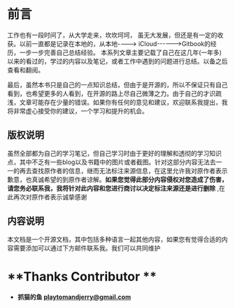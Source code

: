 # 前言

工作也有一段时间了，从大学走来，坎坎坷坷， 虽无大发展，但还是有一定的收获。以前一直都是记录在本地的，从本地----&gt; iCloud------&gt;Gitbook的经历，一步一步完善自己总结经验。 本系列文章主要记载了自己在这几年\(一年多\)以来的看过的，学过的内容以及笔记，或者工作中遇到的问题进行总结。以备之后查看和翻阅。

最后，虽然本书只是自己的一点知识总结，但由于是开源的，所以不保证只有自己看到，也希望更多的人看到，在开源的路上尽自己微薄之力。由于自己的才识疏浅，文章可能存在少量的错误。如果你有任何的意见和建议，欢迎联系我提出，我将非常虚心接受你的建议，一个学习和提升的机会。

## 版权说明
虽然全部都为自己的学习笔记，但自己学习时由于更好的理解和透彻的学习知识点，其中不乏有一些blog以及书籍中的图片或者截图。针对这部分内容无法去一一的再去查找原作者的信息，继而无法标注来源信息，在这里允许我对原作者表示歉意，也真诚希望的到原作者谅解。__如果您觉得此部分内容侵权对您造成了伤害，请您务必联系我，我将针对此内容和您进行商讨以决定标注来源还是进行删除__ ,在此再次对原作者表示诚挚感谢   



## 内容说明  
本文档是一个开源文档，其中包括多种语言一起其他内容，如果您有觉得合适的内容需要添加可以通过下方邮件联系我。我们可以共同维护  



# **Thanks Contributor **

* #### 抓猫的鱼 playtomandjerry@gmail.com



